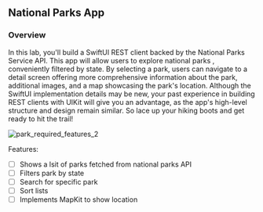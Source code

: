 ## National Parks App

### Overview

In this lab, you'll build a SwiftUI REST client backed by the National Parks Service API. This app will allow users to explore national parks , conveniently filtered by state. By selecting a park, users can navigate to a detail screen offering more comprehensive information about the park, additional images, and a map showcasing the park's location. Although the SwiftUI implementation details may be new, your past experience in building REST clients with UIKit will give you an advantage, as the app's high-level structure and design remain similar. So lace up your hiking boots and get ready to hit the trail!


![park_required_features_2](https://github.com/codepath/ios102-lab5-swiftui/assets/145422935/7522721a-e92f-4ee7-a970-dd18407b83aa)


Features:

- [ ] Shows a lsit of parks fetched from national parks API
- [ ] Filters park by state
- [ ] Search for specific park
- [ ] Sort lists
- [ ] Implements MapKit to show location
